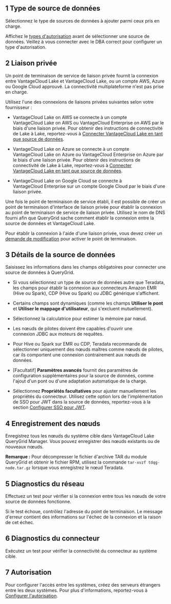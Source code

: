 1 Type de source de données
---------------------------

Sélectionnez le type de sources de données à ajouter parmi ceux pris en charge.

Affichez le [types d'autorisation](bbw1687364943833.md) avant de sélectionner une source de données. Veillez à vous connecter avec le DBA correct pour configurer un type d'autorisation.

2 Liaison privée
----------------

Un point de terminaison de service de liaison privée fournit la connexion entre VantageCloud Lake et VantageCloud Lake, ou un compte AWS, Azure ou Google Cloud approuvé. La connectivité multiplateforme n'est pas prise en charge.

Utilisez l'une des connexions de liaisons privées suivantes selon votre fournisseur :

-   VantageCloud Lake on AWS se connecte à un compte VantageCloud Lake on AWS ou VantageCloud Enterprise on AWS par le biais d'une liaison privée. Pour obtenir des instructions de connectivité de Lake à Lake, reportez-vous à [Connecter VantageCloud Lake en tant que source de données](cgh1722901880213.md).

-   VantageCloud Lake on Azure se connecte à un compte VantageCloud Lake on Azure ou VantageCloud Enterprise on Azure par le biais d'une liaison privée. Pour obtenir des instructions de connectivité de Lake à Lake, reportez-vous à [Connecter VantageCloud Lake en tant que source de données](cgh1722901880213.md).

-   VantageCloud Lake on Google Cloud se connecte à VantageCloud Enterprise sur un compte Google Cloud par le biais d'une liaison privée.

Une fois le point de terminaison de service établi, il est possible de créer un point de terminaison d'interface de liaison privée pour établir la connexion au point de terminaison de service de liaison privée. Utilisez le nom de DNS fourni afin que QueryGrid sache comment établir la connexion entre la source de données et VantageCloud Lake.

Pour établir la connexion à l'aide d'une liaison privée, vous devez créer un [demande de modification](yml1671157089031.md) pour activer le point de terminaison.

3 Détails de la source de données
---------------------------------

Saisissez les informations dans les champs obligatoires pour connecter une source de données à QueryGrid.

-   Si vous sélectionnez un type de source de données autre que Teradata, les champs pour établir la connexion aux connecteurs Amazon EMR (Hive ou Spark), CDP (Hive ou Spark) ou JDBC générique s'affichent.

-   Certains champs sont dynamiques (comme les champs **Utiliser le pont** et **Utiliser le mappage d'utilisateur**, qui s'excluent mutuellement).

-   Sélectionnez la calculatrice pour estimer la mémoire par nœud.

-   Les nœuds de pilotes doivent être capables d'ouvrir une connexion JDBC aux moteurs de requêtes.

-   Pour Hive ou Spark sur EMR ou CDP, Teradata recommande de sélectionner uniquement des nœuds maîtres comme nœuds de pilotes, car ils comportent une connexion contrairement aux nœuds de données.

-   \[Facultatif\] **Paramètres avancés** fournit des paramètres de configuration supplémentaires pour la source de données, comme l'ajout d'un pont ou d'une adaptation automatique de la charge.

-   Sélectionnez **Propriétés facultatives** pour ajuster manuellement les propriétés du connecteur. Utilisez cette option lors de l'implémentation de SSO pour JWT dans la source de données, reportez-vous à la section [Configurer SSO pour JWT](esw1713987246219.md).

4 Enregistrement des nœuds
--------------------------

Enregistrez tous les nœuds du système cible dans VantageCloud Lake QueryGrid Manager. Vous pouvez enregistrer des nœuds existants ou de nouveaux nœuds.

**Remarque :** Pour décompresser le fichier d'archive TAR du module QueryGrid et obtenir le fichier RPM, utilisez la commande `tar-xvzf tdqg-node.tar.gz` lorsque vous enregistrez le nœud Teradata.

5 Diagnostics du réseau
-----------------------

Effectuez un test pour vérifier si la connexion entre tous les nœuds de votre source de données fonctionne.

Si le test échoue, contrôlez l'adresse du point de terminaison. Le message d'erreur contient des informations sur l'échec de la connexion et la raison de cet échec.

6 Diagnostics du connecteur
---------------------------

Exécutez un test pour vérifier la connectivité du connecteur au système cible.

7 Autorisation
--------------

Pour configurer l'accès entre les systèmes, créez des serveurs étrangers entre les deux systèmes. Pour plus d'informations, reportez-vous à [Configurer l'autorisation](bbw1687364943833.md).
